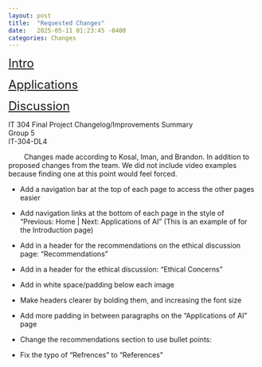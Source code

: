```yaml
---
layout: post
title:  "Requested Changes"
date:   2025-05-11 01:23:45 -0400
categories: Changes
---
```


<a href="https://fochoada.github.io/it304teamsite/ethics/2025/05/02/intro.html" style="font-size:24px;" title="Intro">Intro</a>

<a href="https://fochoada.github.io/it304teamsite/ethics/2025/05/02/application.html" style="font-size:24px;" title="Applications">Applications</a>

<a href="https://fochoada.github.io/it304teamsite/ethics/2025/05/02/discussion.html" style="font-size:24px;" title="Discussion">Discussion</a>
<br />

IT 304 Final Project Changelog/Improvements Summary<br />
Group 5<br />
IT-304-DL4<br />

&nbsp;&nbsp;&nbsp;&nbsp;&nbsp;&nbsp;&nbsp;&nbsp;Changes made according to Kosal, Iman, and Brandon. In addition to proposed changes from the team. We did not include video examples because finding one at this point would feel forced.

* Add a navigation bar at the top of each page to access the other pages easier 

* Add navigation links at the bottom of each page in the style of “Previous: Home | Next: Applications of AI” (This is an example of for the Introduction page) 

* Add in a header for the recommendations on the ethical discussion page: “Recommendations”

* Add in a header for the ethical discussion: “Ethical Concerns”

* Add in white space/padding below each image

* Make headers clearer by bolding them, and increasing the font size

* Add more padding in between paragraphs on the “Applications of AI” page

* Change the recommendations section to use bullet points:

* Fix the typo of “Refrences” to “References”






